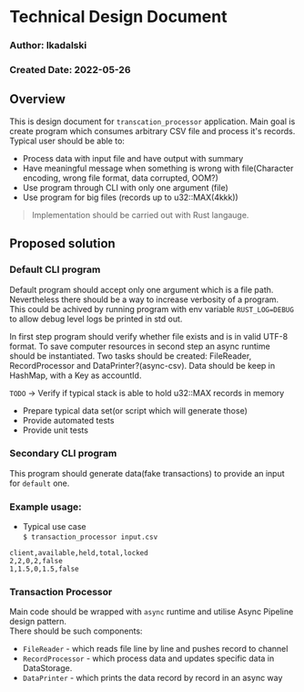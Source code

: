 # Technical Design Document

### Author: lkadalski
### Created Date: 2022-05-26

## Overview
This is design document for `transcation_processor` application. Main goal is create program which consumes arbitrary CSV file and process it's records.
Typical user should be able to:
* Process data with input file and have output with summary
* Have meaningful message when something is wrong with file(Character encoding, wrong file format, data corrupted, OOM?)
* Use program through CLI with only one argument (file)
* Use program for big files (records up to u32::MAX(4kkk))

> Implementation should be carried out with Rust langauge. <br>

## Proposed solution

### Default CLI program

Default program should accept only one argument which is a file path. Nevertheless there should be a way to increase verbosity of a program.
This could be achived by running program with env variable `RUST_LOG=DEBUG` to allow debug level logs be printed in std out.

In first step program should verify whether file exists and is in valid UTF-8 format.
To save computer resources in second step an async runtime should be instantiated.
Two tasks should be created: FileReader, RecordProcessor and DataPrinter?(async-csv).
Data should be keep in HashMap, with a Key as accountId.


`TODO` -> Verify if typical stack is able to hold u32::MAX records in memory

* Prepare typical data set(or script which will generate those)
* Provide automated tests
* Provide unit tests

### Secondary CLI program

This program should generate data(fake transactions) to provide an input for `default` one. 

### Example usage:

* Typical use case <br>
`$ transaction_processor input.csv` <br>

```
client,available,held,total,locked
2,2,0,2,false
1,1.5,0,1.5,false
```

### Transaction Processor

Main code should be wrapped with `async` runtime and utilise Async Pipeline design pattern. <br>
There should be such components:
* `FileReader` - which reads file line by line and pushes record to channel
* `RecordProcessor` - which process data and updates specific data in DataStorage. 
* `DataPrinter` - which prints the data record by record in an async way

